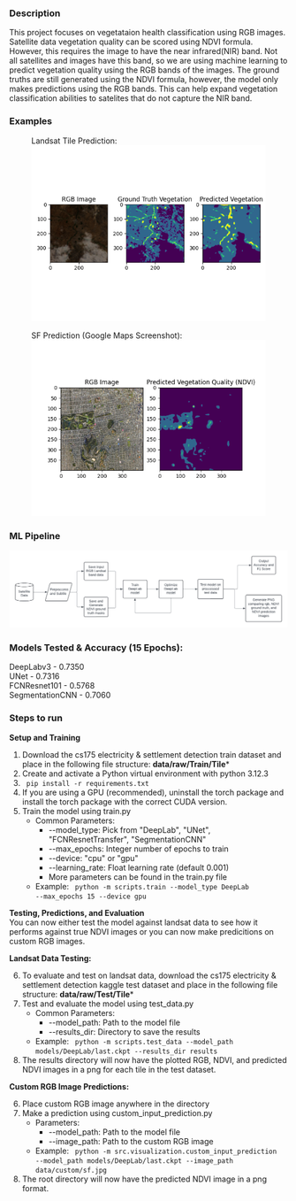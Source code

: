 ### Description

This project focuses on vegetataion health classification using RGB images. Satellite data vegetation quality can be scored using NDVI formula. However, this requires the image to have the near infrared(NIR) band. Not all satellites and images have this band, so we are using machine learning to predict vegetation quality using the RGB bands of the images. The ground truths are still generated using the NDVI formula, however, the model only makes predictions using the RGB bands. This can help expand vegetation classification abilities to satelites that do not capture the NIR band.

### Examples 
<figure>
<figcaption>Landsat Tile Prediction:</figcaption>
  <img src="assets/Tile15_1_0_output.png" alt="Tile Prediction" title="image1" width="550"/>
</figure> 

<figure>
<figcaption>SF Prediction (Google Maps Screenshot):</figcaption>
  <img src="assets/sf_prediction.png" alt="SF Prediction" title="image2" width="550"/>
  
</figure>

### ML Pipeline
![ML Pipeline](assets/MLpipeline.png "Example Image 1")


### Models Tested & Accuracy (15 Epochs):
DeepLabv3 - 0.7350\
UNet - 0.7316\
FCNResnet101 - 0.5768\
SegmentationCNN -  0.7060

### Steps to run
**Setup and Training**
1. Download the cs175 electricity & settlement detection train dataset and place in the following file structure: **data/raw/Train/Tile*** 
2. Create and activate a Python virtual environment with python 3.12.3
3. <code> pip install -r requirements.txt </code>
4. If you are using a GPU (recommended), uninstall the torch package and install the torch package with the correct CUDA version.
5. Train the model using train.py
    - Common Parameters:
        - --model_type: Pick from "DeepLab", "UNet", "FCNResnetTransfer", "SegmentationCNN"
        - --max_epochs: Integer number of epochs to train
        - --device: "cpu" or "gpu"
        - --learning_rate: Float learning rate (default 0.001)
        - More parameters can be found in the train.py file
    - Example: <code> python -m scripts.train --model_type DeepLab --max_epochs 15 --device gpu</code>

**Testing, Predictions, and Evaluation**\
You can now either test the model against landsat data to see how it performs against true NDVI images or you can now make predicitions on custom RGB images.

**Landsat Data Testing:**

6. To evaluate and test on landsat data, download the cs175 electricity & settlement detection kaggle test dataset and place in the following file structure: **data/raw/Test/Tile***
7. Test and evaluate the model using test_data.py
    - Common Parameters:
        - --model_path: Path to the model file
        - --results_dir: Directory to save the results
    - Example: <code> python -m scripts.test_data --model_path models/DeepLab/last.ckpt --results_dir results</code>
8. The results directory will now have the plotted RGB, NDVI, and predicted NDVI images in a png for each tile in the test dataset.

**Custom RGB Image Predictions:**

6. Place custom RGB image anywhere in the directory
7. Make a prediction using custom_input_prediction.py
    - Parameters:
        - --model_path: Path to the model file
        - --image_path: Path to the custom RGB image
    - Example: <code> python -m src.visualization.custom_input_prediction --model_path models/DeepLab/last.ckpt --image_path data/custom/sf.jpg</code>
8. The root directory will now have the predicted NDVI image in a png format.




